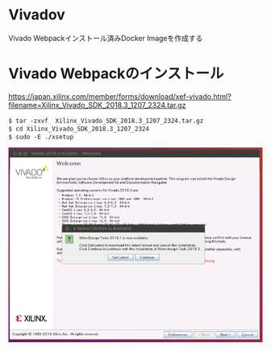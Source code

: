 # Vivadov
Vivado Webpackインストール済みDocker Imageを作成する
# Vivado Webpackのインストール
https://japan.xilinx.com/member/forms/download/xef-vivado.html?filename=Xilinx_Vivado_SDK_2018.3_1207_2324.tar.gz

    $ tar -zxvf  Xilinx_Vivado_SDK_2018.3_1207_2324.tar.gz
    $ cd Xilinx_Vivado_SDK_2018.3_1207_2324
    $ sudo -E ./xsetup
![Alt text](docs/vivado_install_1.PNG "Optional title")
